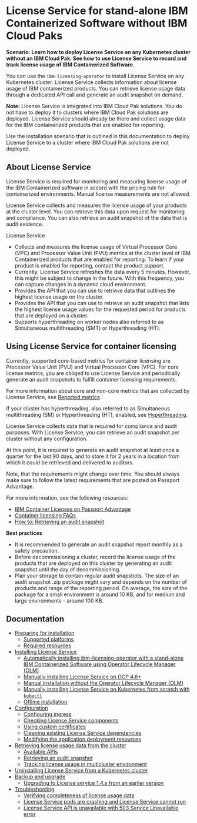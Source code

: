 
# License Service for stand-alone IBM Containerized Software without IBM Cloud Paks

<b>Scenario: Learn how to deploy License Service on any Kubernetes cluster without an IBM Cloud Pak. See how to use License Service to record and track license usage of IBM Containerized Software.</b>

You can use the `ibm-licensing-operator` to install License Service on any Kubernetes cluster. License Service collects information about license usage of IBM containerized products. You can retrieve license usage data through a dedicated API call and generate an audit snapshot on demand.

**Note:** License Service is integrated into IBM Cloud Pak solutions. You do not have to deploy it to clusters where IBM Cloud Pak solutions are deployed. License Service should already be there and collect usage data for the IBM containerized products that are enabled for reporting.

Use the installation scenario that is outlined in this documentation to deploy License Service to a cluster where IBM Cloud Pak solutions are not deployed.

## About License Service

License Service is required for monitoring and measuring license usage of the IBM Containerized software in accord with the pricing rule for containerized environments. Manual license measurements are not allowed.

License Service collects and measures the license usage of your products at the cluster level. You can retrieve this data upon request for monitoring and compliance. You can also retrieve an audit snapshot of the data that is audit evidence.

License Service

- Collects and measures the license usage of Virtual Processor Core (VPC) and Processor Value Unit (PVU) metrics at the cluster level of IBM Containerized products that are enabled for reporting. To learn if your product is enabled for reporting, contact the product support.
- Currently, License Service refreshes the data every 5 minutes. However, this might be subject to change in the future. With this frequency, you can capture changes in a dynamic cloud environment.
- Provides the API that you can use to retrieve data that outlines the highest license usage on the cluster.
- Provides the API that you can use to retrieve an audit snapshot that lists the highest license usage values for the requested period for products that are deployed on a cluster.
- Supports hyperthreading on worker nodes also referred to as Simultaneous multithreading (SMT) or Hyperthreading (HT).

## Using License Service for container licensing

Currently, supported core-based metrics for container licensing are Processor Value Unit (PVU) and Virtual Processor Core (VPC). For core license metrics, you are obliged to use License Service and periodically generate an audit snapshots to fulfill container licensing requirements.

For more information about core and non-core metrics that are collected by License Service, see [Reported metrics](https://www.ibm.com/docs/en/cpfs?topic=operator-reported-metrics).

If your cluster has hyperthreading, also referred to as Simultaneous multithreading (SM) or Hyperthreading (HT), enabled, see [Hyperthreading](https://www.ibm.com/docs/en/cpfs?topic=operator-hyperthreading).

License Service collects data that is required for compliance and audit purposes. With License Service, you can retrieve an audit snapshot per cluster without any configuration.

At this point, it is required to generate an audit snapshot at least once a quarter for the last 90 days, and to store it for 2 years in a location from which it could be retrieved and delivered to auditors.

Note, that the requirements might change over time. You should always make sure to follow the latest requirements that are posted on Passport Advantage.

For more information, see the following resources:

- [IBM Container Licenses on Passport Advantage](https://www.ibm.com/software/passportadvantage/containerlicenses.html)
- [Container licensing FAQs](https://www.ibm.com/software/passportadvantage/containerfaqov.html)
- [How to: Retrieving an audit snapshot](https://www.ibm.com/docs/en/cpfs?topic=service-apis-retrieving-license-data#auditSnapshot)

<b>Best practices</b>

- It is recommended to generate an audit snapshot report monthly as a safety precaution.
- Before decommissioning a cluster, record the license usage of the products that are deployed on this cluster by generating an audit snapshot until the day of decommissioning.
- Plan your storage to contain regular audit snapshots. The size of an audit snapshot .zip package might vary and depends on the number of products and range of the reporting period. On average, the size of the package for a small environment is around 10 KB, and for medium and large environments - around 100 KB.

## Documentation

- [Preparing for installation](Content/Preparing_for_installation.md)
    - [Supported platforms](Content/Preparing_for_installation.md#supported-platforms)
    - [Required resources](Content/Preparing_for_installation.md#required-resources)
- [Installing License Service](Content/Installation_scenarios.md)
    - [Automatically installing ibm-licensing-operator with a stand-alone IBM Containerized Software using Operator Lifecycle Manager (OLM)](Content/Automatic_installation.md)
    - [Manually installing License Service on OCP 4.6+](Content/Install_on_OCP.md)
    - [Manual installation without the Operator Lifecycle Manager (OLM)](Content/Install_without_OLM.md)
    - [Manually installing License Service on Kubernetes from scratch with `kubectl`](Content/Install_from_scratch.md)
    - [Offline installation](Content/Install_offline.md)
- [Configuration](Content/Configuration.md)
    - [Configuring ingress](Content/Configuration.md#configuring-ingress)
    - [Checking License Service components](Content/Configuration.md#checking-license-service-components)
    - [Using custom certificates](Content/Configuration.md#using-custom-certificates)
    - [Cleaning existing License Service dependencies](Content/Configuration.md#cleaning-existing-license-service-dependencies)
    - [Modifying the application deployment resources](Content/Configuration.md#modifying-the-application-deployment-resources)
- [Retrieving license usage data from the cluster](Content/Retrieving_data.md)
    - [Available APIs](Content/Retrieving_data.md#available-apis)
    - [Retrieving an audit snapshot](https://www.ibm.com/docs/en/cpfs?topic=service-apis-retrieving-license-data#auditSnapshot)
    - [Tracking license usage in multicluster environment](Content/Retrieving_data.md#tracking-license-usage-in-multicluster-environment)
- [Uninstalling License Service from a Kubernetes cluster](Content/Uninstalling.md)
- [Backup and upgrade](Content/Backup_and_upgrade.md)
    - [Upgrading to License service 1.4.x from an earlier version](Content/Upgrading_to_14x.md)
- [Troubleshooting](Content/Troubleshooting.md)
    - [Verifying completeness of license usage data](Content/Troubleshooting.md#verifying-completeness-of-license-usage-data)
    - [License Service pods are crashing and License Service cannot run](Content/Troubleshooting.md#license-service-pods-are-crashing-and-license-service-cannot-run)
    - [License Service API is unavailable with 503 Service Unavailable error](Content/Troubleshooting.md#license-service-api-is-unavailable-with-503-service-unavailable-error)
